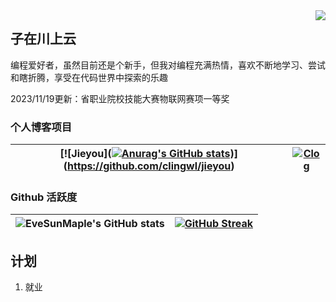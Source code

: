 <img align="right" src="/">

## 子在川上云

编程爱好者，虽然目前还是个新手，但我对编程充满热情，喜欢不断地学习、尝试和瞎折腾，享受在代码世界中探索的乐趣

2023/11/19更新：省职业院校技能大赛物联网赛项一等奖

### 个人博客项目

| [![Jieyou]([![Anurag's GitHub stats](https://github-readme-stats.vercel.app/api?username=clingwl)](https://github.com/anuraghazra/github-readme-stats))](https://github.com/clingwl/jieyou) | [![Clog](https://github-readme-stats.vercel.app/api/pin/?username=clingwl&repo=Clog&theme=material-palenight)](https://github.com/EveSunMaple/Astro-Web) |
| --- | --- |

### Github 活跃度

| ![EveSunMaple's GitHub stats](https://github-readme-stats.vercel.app/api?username=clingwl&show_icons=true&theme=material-palenight) | [![GitHub Streak](https://streak-stats.demolab.com/?user=EveSunMaple&theme=material-palenight)](https://git.io/streak-stats) |
| --- | --- |

## 计划

1. 就业
